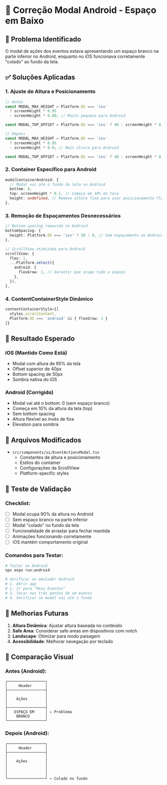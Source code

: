 # 🔧 Correção Modal Android - Espaço em Baixo

## 🎯 Problema Identificado
O modal de ações dos eventos estava apresentando um espaço branco na parte inferior no Android, enquanto no iOS funcionava corretamente "colado" ao fundo da tela.

## ✅ Soluções Aplicadas

### 1. **Ajuste de Altura e Posicionamento**
```typescript
// Antes
const MODAL_MAX_HEIGHT = Platform.OS === 'ios' 
  ? screenHeight * 0.95 
  : screenHeight * 0.88; // Muito pequeno para Android

const MODAL_TOP_OFFSET = Platform.OS === 'ios' ? 40 : screenHeight * 0.12; // Muito alto

// Depois  
const MODAL_MAX_HEIGHT = Platform.OS === 'ios' 
  ? screenHeight * 0.95 
  : screenHeight * 0.9; // Mais altura para Android

const MODAL_TOP_OFFSET = Platform.OS === 'ios' ? 40 : screenHeight * 0.1; // Menos offset
```

### 2. **Container Específico para Android**
```typescript
modalContainerAndroid: {
  // Modal vai até o fundo da tela no Android
  bottom: 0,
  top: screenHeight * 0.1, // Começa em 10% da tela
  height: undefined, // Remove altura fixa para usar posicionamento flexível
},
```

### 3. **Remoção de Espaçamentos Desnecessários**
```typescript
// Bottom spacing removido no Android
bottomSpacing: {
  height: Platform.OS === 'ios' ? 50 : 0, // Sem espaçamento no Android
},

// ScrollView otimizada para Android
scrollView: {
  flex: 1,
  ...Platform.select({
    android: {
      flexGrow: 1, // Garantir que ocupe todo o espaço
    },
  }),
},
```

### 4. **ContentContainerStyle Dinâmico**
```typescript
contentContainerStyle={[
  styles.scrollContent,
  Platform.OS === 'android' && { flexGrow: 1 }
]}
```

## 🎨 Resultado Esperado

### iOS (Mantido Como Está)
- Modal com altura de 95% da tela
- Offset superior de 40px
- Bottom spacing de 50px
- Sombra nativa do iOS

### Android (Corrigido)
- Modal vai até o bottom: 0 (sem espaço branco)
- Começa em 10% da altura da tela (top)
- Sem bottom spacing
- Altura flexível ao invés de fixa
- Elevation para sombra

## 🔧 Arquivos Modificados

- `src/components/ui/EventActionsModal.tsx`
  - Constantes de altura e posicionamento
  - Estilos do container
  - Configurações da ScrollView
  - Platform-specific styles

## 📱 Teste de Validação

### Checklist:
- [ ] Modal ocupa 90% da altura no Android
- [ ] Sem espaço branco na parte inferior
- [ ] Modal "colado" no fundo da tela
- [ ] Funcionalidade de arrastar para fechar mantida
- [ ] Animações funcionando corretamente
- [ ] iOS mantém comportamento original

### Comandos para Testar:
```bash
# Testar no Android
npx expo run:android

# Verificar no emulador Android
# 1. Abrir app
# 2. Ir para "Meus Eventos"  
# 3. Tocar nos três pontos de um evento
# 4. Verificar se modal vai até o fundo
```

## 🚀 Melhorias Futuras

1. **Altura Dinâmica**: Ajustar altura baseada no conteúdo
2. **Safe Area**: Considerar safe areas em dispositivos com notch
3. **Landscape**: Otimizar para modo paisagem
4. **Acessibilidade**: Melhorar navegação por teclado

## 🎯 Comparação Visual

### Antes (Android):
```
┌─────────────────┐
│     Header      │
├─────────────────┤
│                 │
│    Ações        │
│                 │
├─────────────────┤
│   ESPAÇO EM     │ ← Problema
│    BRANCO       │
└─────────────────┘
```

### Depois (Android):
```
┌─────────────────┐
│     Header      │
├─────────────────┤
│                 │
│    Ações        │
│                 │
│                 │
│                 │
└─────────────────┘ ← Colado no fundo
``` 